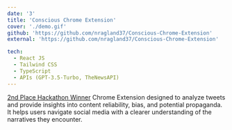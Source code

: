 ```yaml
---
date: '3'
title: 'Conscious Chrome Extension'
cover: './demo.gif'
github: 'https://github.com/nragland37/Conscious-Chrome-Extension'
external: 'https://github.com/nragland37/Conscious-Chrome-Extension'

tech:
  - React JS
  - Tailwind CSS
  - TypeScript
  - APIs (GPT-3.5-Turbo, TheNewsAPI)
---
```


[2nd Place Hackathon Winner](https://educathon.devpost.com/project-gallery)
Chrome Extension designed to analyze tweets and provide insights into content reliability, bias, and potential propaganda. It helps users navigate social media with a clearer understanding of the narratives they encounter.
